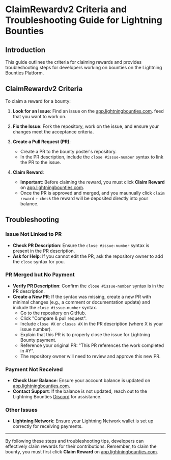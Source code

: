 # ClaimRewardv2 Criteria and Troubleshooting Guide for Lightning Bounties

## Introduction

This guide outlines the criteria for claiming rewards and provides troubleshooting steps for developers working on bounties on the Lightning Bounties Platform. 

## ClaimRewardv2 Criteria

To claim a reward for a bounty:

1. **Look for an Issue**: Find an issue on the  [app.lightningbounties.com](http://app.lightningbounties.com "app.lightningbounties.com"). feed that you want to work on.

2. **Fix the Issue**: Fork the repository, work on the issue, and ensure your changes meet the acceptance criteria.

3. **Create a Pull Request (PR)**:
   - Create a PR to the bounty poster's repository.
   - In the PR description, include the `close #issue-number` syntax to link the PR to the issue.

4. **Claim Reward**: 
   - **Important**: Before claiming the reward, you must click **Claim Reward** on  [app.lightningbounties.com](http://app.lightningbounties.com "app.lightningbounties.com").
   - Once the PR is approved and merged, and you maunually click `claim reward` + `check` the reward will be deposited directly into your balance.

## Troubleshooting

### Issue Not Linked to PR

- **Check PR Description**: Ensure the `close #issue-number` syntax is present in the PR description.
- **Ask for Help**: If you cannot edit the PR, ask the repository owner to add the `close` syntax for you.

### PR Merged but No Payment

- **Verify PR Description**: Confirm the `close #issue-number` syntax is in the PR description.
- **Create a New PR**: If the syntax was missing, create a new PR with minimal changes (e.g., a comment or documentation update) and include the `close #issue-number` syntax.
  - Go to the repository on GitHub.
  - Click "Compare & pull request".
  - Include `close #X` or `closes #X` in the PR description (where X is your issue number).
  - Explain that this PR is to properly close the issue for Lightning Bounty payment.
  - Reference your original PR: "This PR references the work completed in #Y".
  - The repository owner will need to review and approve this new PR.

### Payment Not Received

- **Check User Balance**: Ensure your account balance is updated on  [app.lightningbounties.com](http://app.lightningbounties.com "app.lightningbounties.com").
- **Contact Support**: If the balance is not updated, reach out to the Lightning Bounties  [Discord](https://discord.gg/zBxj4x4Cbq "Discord") for assistance.

### Other Issues
- **Lightning Network**: Ensure your Lightning Network wallet is set up correctly for receiving payments.

---

By following these steps and troubleshooting tips, developers can effectively claim rewards for their contributions. Remember, to claim the bounty, you must first click **Claim Reward** on [app.lightningbounties.com](http://app.lightningbounties.com "app.lightningbounties.com").
